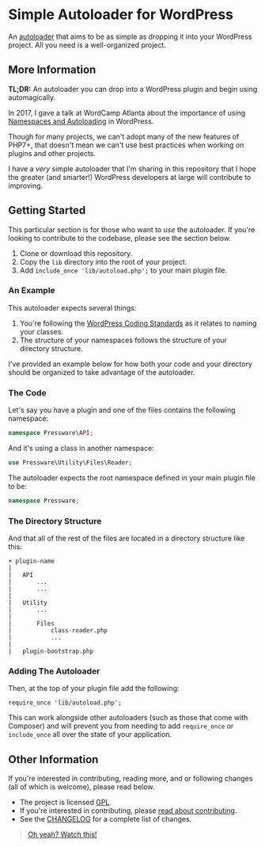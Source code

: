 # Simple Autoloader for WordPress

An [autoloader](https://secure.php.net/manual/en/language.oop5.autoload.php) that aims to be as simple as dropping it into your WordPress project. All you need is a well-organized project.

## More Information

**TL;DR:** An autoloader you can drop into a WordPress plugin and begin using automagically.

In 2017, I gave a talk at WordCamp Atlanta about the importance of using 
[Namespaces and Autoloading](https://tommcfarlin.com/namespaces-and-autoloading-2017/) in WordPress.

Though for many projects, we can't adopt many of the new features of PHP7+, that doesn't mean we can't use 
best practices when working on plugins and other projects.

I have a _very_ simple autoloader that I'm sharing in this repository that I hope the greater (and smarter!) WordPress 
developers at large will contribute to improving.

## Getting Started

This particular section is for those who want to _use_ the autoloader. If you're looking to contribute to the codebase,
please see the section below.

1. Clone or download this repository.
2. Copy the `lib` directory into the root of your project.
3. Add `include_once 'lib/autoload.php';` to your main plugin file.

### An Example

This autoloader expects several things: 

1. You're following the [WordPress Coding Standards](https://make.wordpress.org/core/handbook/best-practices/coding-standards/php/#naming-conventions) as it relates to naming your classes.
2. The structure of your namespaces follows the structure of your directory structure.

I've provided an example below for how both your code and your directory should be organized to take advantage of the 
autoloader.
 
### The Code

Let's say you have a plugin and one of the files contains the following namespace:

```php
namespace Pressware\API;
```

And it's using a class in another namespace:

```php
use Pressware\Utility\Files\Reader;
```

The autoloader expects the root namespace defined in your main plugin file to be:

```php
namespace Pressware;
```

### The Directory Structure

And that all of the rest of the files are located in a directory structure like this:

```
+ plugin-name
|
|   API
|       ...
|       ...
|
|   Utility
|       ...
|
|       Files
|           class-reader.php
|           ...
|
|   plugin-bootstrap.php
```

### Adding The Autoloader

Then, at the top of your plugin file add the following:

`require_once 'lib/autoload.php';`

This can work alongside other autoloaders (such as those that come with Composer) and will prevent you from 
needing to add `require_once` or `include_once` all over the state of your application.

## Other Information

If you're interested in contributing, reading more, and or following changes (all of which is welcome), please read 
below.

* The project is licensed [GPL](LICENSE).
* If you're interested in contributing, please [read about contributing](CONTRIBUTING.md).
* See the [CHANGELOG](CHANGELOG.md) for a complete list of changes.

> [Oh yeah? Watch this!](https://www.youtube.com/watch?v=X-rkFaIPyL4) 
